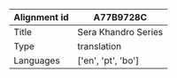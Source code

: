 |Alignment id | A77B9728C
| --- | --- 
|Title | Sera Khandro Series 
|Type | translation
|Languages | ['en', 'pt', 'bo']